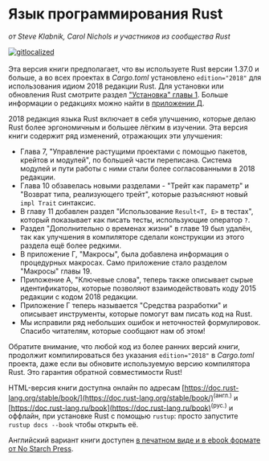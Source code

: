 # Язык программирования Rust

*от Steve Klabnik, Carol Nichols и участников из сообщества Rust*

[![gitlocalized ](https://gitlocalize.com/repo/3025/ru/badge.svg)](https://gitlocalize.com/repo/3025/ru?utm_source=badge)<br/><br/>Эта версия книги предполагает, что вы используете Rust версии 1.37.0 и больше, а во всех проектах в *Cargo.toml* установлено `edition="2018"` для использования идиом 2018 редакции Rust. Для установки или обновления Rust смотрите раздел ["Установка" главы 1]<comment></comment>. Больше информации о редакциях можно найти в [приложении Д]<comment></comment>.

2018 редакция языка Rust включает в себя улучшению, которые делаю Rust более эргономичным и большее лёгким в изучении. Эта версия книги содержит ряд изменений, отражающих эти улучшения:

- Глава 7, "Управление растущими проектами с помощью пакетов, крейтов и модулей", по большей части переписана. Система модулей и пути работы с ними стали более согласованными в 2018 редакции.
- Глава 10 обзавелась новыми разделами - "Трейт как параметр" и "Возврат типа, реализующего трейт", которые разъясняют новый `impl Trait` синтаксис.
- В главу 11 добавлен раздел "Использование `Result<T, E>` в тестах", который показывает как писать тесты, использующие оператор `?`.
- Раздел "Дополнительно о временах жизни" в главе 19 был удалён, так как улучшения в компиляторе сделали конструкции из этого раздела ещё более редкими.
- В приложение Г, "Макросы", была добавлена информация о процедурных макросах. Само приложение стало разделом "Макросы" главы 19.
- Приложение А, "Ключевые слова", теперь также описывает сырые идентификаторы, которые позволяют взаимодействовать коду 2015 редакции с кодом 2018 редакции.
- Приложение Г теперь называется "Средства разработки" и описывает инструменты, которые помогут вам писать код на Rust.
- Мы исправили ряд небольших ошибок и неточностей формулировок. Спасибо читателям, которые сообщают нам об этом!

Обратите внимание, что любой код из более ранних версий *книги*, продолжит компилироваться без указания `edition="2018"` в *Cargo.toml* проекта, даже если вы обновите используемую версию компилятора Rust. Это гарантия обратной совместимости Rust!

HTML-версия книги доступна онлайн по адресам
[https://doc.rust-lang.org/stable/book/](https://doc.rust-lang.org/stable/book/)<sup>(англ.)</sup> и [https://doc.rust-lang.ru/book](https://doc.rust-lang.ru/book)<sup>(рус.)</sup> и оффлайн, при установке Rust с помощью `rustup`: просто запустите `rustup docs --book` чтобы открыть её.

Английский вариант книги доступен [в печатном виде и в ebook формате от No Starch Press](appendix-05-editions.html).


["Установка" главы 1]: ch01-01-installation.html
[приложении Д]: appendix-05-editions.html